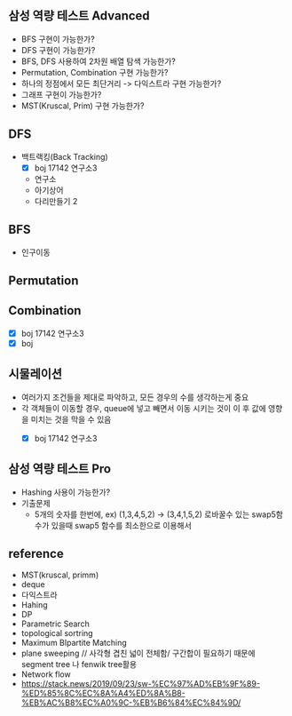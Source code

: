 ## 삼성 역량 테스트 Advanced
- BFS 구현이 가능한가?
- DFS 구현이 가능한가?
- BFS, DFS 사용하여 2차원 배열 탐색 가능한가?
- Permutation, Combination 구현 가능한가?
- 하나의 정점에서 모든 최단거리 -> 다익스트라 구현 가능한가?
- 그래프 구현이 가능한가?
- MST(Kruscal, Prim) 구현 가능한가?

## DFS
- 백트랙킹(Back Tracking)
  - [x] boj 17142 연구소3
  - 연구소
  - 아기상어
  - 다리만들기 2
## BFS
  - 인구이동
## Permutation
## Combination
- [x] boj 17142 연구소3
- [x] boj 
## 시물레이션
- 여러가지 조건들을 제대로 파악하고, 모든 경우의 수를 생각하는게 중요
- 각 객체들이 이동할 경우, queue에 넣고 빼면서 이동 시키는 것이 이 후 값에 영향을 미치는 것을 막을 수 있음
  - [x] boj 17142 연구소3
  
  
## 삼성 역량 테스트 Pro
- Hashing 사용이 가능한가?
- 기출문제
  - 5개의 숫자를 한번에, ex) (1,3,4,5,2) -> (3,4,1,5,2) 로바꿀수 있는 swap5함수가 있을때 swap5 함수를 최소한으로 이용해서 
## reference
- MST(kruscal, primm)
- deque
- 다익스트라
- Hahing
- DP
- Parametric Search
- topological sortring
- Maximum BIpartite Matching
- plane sweeping // 사각형 겹친 넓이 전체함/ 구간합이 필요하기 때문에 segment tree 나 fenwik tree활용
- Network flow
- https://stack.news/2019/09/23/sw-%EC%97%AD%EB%9F%89-%ED%85%8C%EC%8A%A4%ED%8A%B8-%EB%AC%B8%EC%A0%9C-%EB%B6%84%EC%84%9D/
